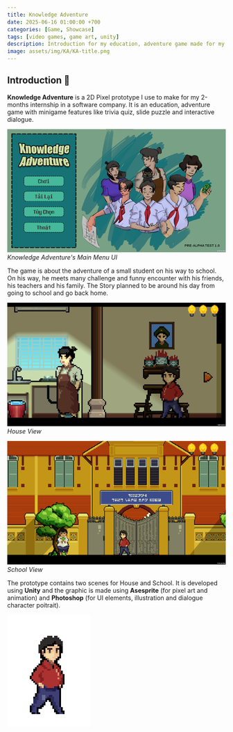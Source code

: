 ```yaml
---
title: Knowledge Adventure
date: 2025-06-16 01:00:00 +700
categories: [Game, Showcase]
tags: [video games, game art, unity]
description: Introduction for my education, adventure game made for my internship.
image: assets/img/KA/KA-title.png
---
```


## Introduction 📖

**Knowledge Adventure** is a 2D Pixel prototype I use to make for my 2-months internship in a software company. It is an education, adventure game with minigame features like trivia quiz, slide puzzle and interactive dialogue.

![KA UI](/assets/img/KA/KA-UI.png)
_Knowledge Adventure's Main Menu UI_

The game is about the adventure of a small student on his way to school. On his way, he meets many challenge and funny encounter with his friends, his teachers and his family. The Story planned to be around his day from going to school and go back home.

![KA Home](/assets/img/KA/KA-HouseView.png)
_House View_

![KA School](/assets/img/KA/KA-SchoolView.png)
_School View_

The prototype contains two scenes for House and School. It is developed using **Unity** and the graphic is made using **Asesprite** (for pixel art and animation) and **Photoshop** (for UI elements, illustration and dialogue character poitrait).

![KA Boy Idle](/assets/media/KA_Main-Idle.gif)
